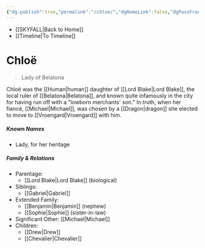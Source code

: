 ```yaml
---
{"dg-publish":true,"permalink":"/chloe/","dgHomeLink":false,"dgPassFrontmatter":false}
---
```


- [[SKYFALL|Back to Home]]
- [[Timeline|To Timeline]]

# Chloë
>Lady of Belatona

Chloë was the [[Human|human]] daughter of [[Lord Blake|Lord Blake]], the local ruler of [[Belatona|Belatona]], and known quite infamously in the city for having run off with a "lowborn merchants' son." In truth, when her fiancé, [[Michael|Michael]], was chosen by a [[Dragon|dragon]] she elected to move to [[Vroengard|Vroengard]] with him.

##### Known Names
- Lady, for her heritage 

##### Family & Relations
- Parentage:
	- [[Lord Blake|Lord Blake]] (biological)
- Siblings: 
	- [[Gabriel|Gabriel]]
- Extended Family: 
	- [[Benjamin|Benjamin]] (nephew)
	- [[Sophie|Sophie]] (sister-in-law)
- Significant Other: [[Michael|Michael]]
- Children: 
	- [[Drew|Drew]]
	- [[Chevalier|Chevalier]]